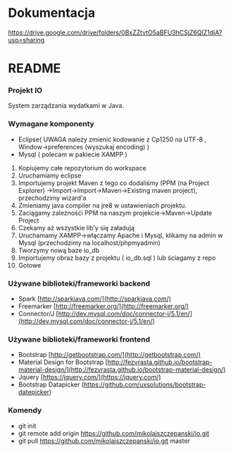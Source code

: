 # Dokumentacja #
https://drive.google.com/drive/folders/0BxZZtvtO5aBFU3hCSjZ6QlZ1djA?usp=sharing

# README #

### Projekt IO ###
System zarządzania wydatkami w Java.

### Wymagane komponenty ###

* Eclipse( UWAGA należy zmienić kodowanie z Cp1250 na UTF-8 , Window->preferences (wyszukaj encoding) )
* Mysql ( polecam w pakiecie XAMPP )

1. Kopiujemy całe repozytorium do workspace 
2. Uruchamiamy eclipse
3. Importujemy projekt Maven z tego co dodaliśmy (PPM (na Project Explorer) ->Import->Import->Maven->Existing maven project), przechodzimy wizard'a 
4. Zmieniamy java compiler na jre8 w ustawieniach projektu.
5. Zaciągamy zależnośći PPM na naszym projekcie->Maven->Update Project
6. Czekamy aż wszystkie lib'y się załadują
7. Uruchamamy XAMPP->włączamy Apache i Mysql, klikamy na admin w Mysql (przechodzimy na localhost/phpmyadmin)
8. Tworzymy nową baze io_db
9. Importujemy obraz bazy z projektu ( io_db.sql ) lub ściagamy z repo
10. Gotowe

### Używane biblioteki/frameworki backend ###

 * Spark [http://sparkjava.com/](http://sparkjava.com/)
 * Freemarker [http://freemarker.org/](http://freemarker.org/)
 * Connector/J [http://dev.mysql.com/doc/connector-j/5.1/en/](http://dev.mysql.com/doc/connector-j/5.1/en/)


### Używane biblioteki/frameworki frontend ###

 * Bootstrap [http://getbootstrap.com/](http://getbootstrap.com/)
 * Material Design for Bootstrap [http://fezvrasta.github.io/bootstrap-material-design/](http://fezvrasta.github.io/bootstrap-material-design/)
 * Jquery [https://jquery.com/](https://jquery.com/)
 * Bootstrap Datapicker (https://github.com/uxsolutions/bootstrap-datepicker)


### Komendy ###

 * git init
 * git remote add origin https://github.com/mikolajszczepanski/io.git
 * git pull https://github.com/mikolajszczepanski/io.git master
